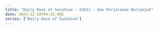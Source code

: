 ```yaml
---
title: "Daily Dose of Sunshine - S1E11 - Dan Perjalanan Berlanjut"
date: 2023-12-10T04:35:40Z
series: ["Daily Dose of Sunshine"]
---
```



<mux-player stream-type="on-demand"
  src="https://kp3d-my.sharepoint.com/personal/ryoo_kp3d_onmicrosoft_com/_layouts/15/download.aspx?share=ERmUphhGnDZBhzGylf6YFW8BhuUbK5mDzDsg6XB7nN39Wg" prefer-playback="mse" controls>
  </mux-player>
  
  
  <script src="https://cdn.jsdelivr.net/npm/@mux/mux-player"></script>
  
 <script type="application/ld+json">
 {
  "@context": "https://schema.org/",
  "@type": "VideoObject",
  "name": "Daily Dose of Sunshine - S1E11 - Dan Perjalanan Berlanjut",
  "contentUrl": "https://stream.mux.com/9nu3Z2JIdp02cB002nLD5jB01SPzdJoKtcJ00X1IDBtbjFk.m3u8",
  "thumbnailUrl": "https://www.themoviedb.org/t/p/original/kXETwHWqdCAzyrCWloBpaq96oyh.jpg?width=314&fit_mode=preserve&time=25",
  "uploadDate": "2023-12-10T04:35:40Z",
}

</script>